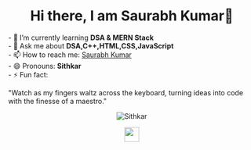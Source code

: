 

<!--
### Hi there 👋
**Saurabh-Sithkar/Saurabh-Sithkar** is a ✨ _special_ ✨ repository because its `README.md` (this file) appears on your GitHub profile.

Here are some ideas to get you started:

- 🔭 I’m currently working on ...
- 🌱 I’m currently learning ...
- 👯 I’m looking to collaborate on ...
- 🤔 I’m looking for help with ...
- 💬 Ask me about ...
- 📫 How to reach me: ...
- 😄 Pronouns: ...
- ⚡ Fun fact: ...
-->

<h1 align="center"> Hi there, I am Saurabh Kumar👋</h1>
- 🌱 I’m currently learning <strong>DSA & MERN Stack</strong><br>
- 💬 Ask me about <strong>DSA,C++,HTML,CSS,JavaScript</strong><br>
- 📫 How to reach me: <a href="https://www.linkedin.com/in/saurabh-kumar-775065286/" target="_blank"> Saurabh Kumar </a><br>
- 😄 Pronouns: <strong>Sithkar</strong><br>
- ⚡ Fun fact:<p>"Watch as my fingers waltz across the keyboard, turning ideas into code with the finesse of a maestro."</p>

<p align="center">
  <img src="https://github-readme-stats.vercel.app/api?username=Saurabh-Sithkar&show_icons=ture" alt="Sithkar"></p>




<p align="center">
  <a href="https://www.linkedin.com/in/saurabh-kumar-775065286/" target="_blank"><img src="https://cdn.jsdelivr.net/npm/simple-icons@3.0.1/icons/linkedin.svg" height="30" width="30" color="blue"></a>
